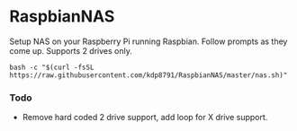# RaspbianNAS
Setup NAS on your Raspberry Pi running Raspbian. Follow prompts as they come up. Supports 2 drives only.

````bash -c "$(curl -fsSL https://raw.githubusercontent.com/kdp8791/RaspbianNAS/master/nas.sh)"````


### Todo
- Remove hard coded 2 drive support, add loop for X drive support.
